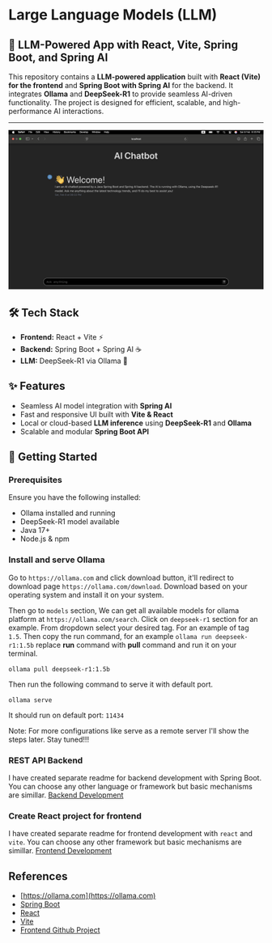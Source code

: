 # Large Language Models (LLM)

## 🚀 LLM-Powered App with React, Vite, Spring Boot, and Spring AI  

This repository contains a **LLM-powered application** built with **React (Vite) for the frontend** and **Spring Boot with Spring AI** for the backend. It integrates **Ollama** and **DeepSeek-R1** to provide seamless AI-driven functionality. The project is designed for efficient, scalable, and high-performance AI interactions.  

---

![ai-chatbot](screenshots/chatbot-ui.png)


## 🛠️ Tech Stack  
- **Frontend:** React + Vite ⚡  
- **Backend:** Spring Boot + Spring AI ☕  
- **LLM:** DeepSeek-R1 via Ollama 🤖  

## ✨ Features  
- Seamless AI model integration with **Spring AI**  
- Fast and responsive UI built with **Vite & React**  
- Local or cloud-based **LLM inference** using **DeepSeek-R1** and **Ollama**  
- Scalable and modular **Spring Boot API**  

## 🚀 Getting Started  

### Prerequisites  
Ensure you have the following installed:  
- Ollama installed and running  
- DeepSeek-R1 model available
- Java 17+    
- Node.js & npm

### Install and serve Ollama
Go to `https://ollama.com` and click download button, it'll redirect to download page `https://ollama.com/download`. Download based on your operating system and install it on your system.

Then go to `models` section, We can get all available models for ollama platform at `https://ollama.com/search`. Click on `deepseek-r1` section for an example. From dropdown select your desired tag. For an example of tag `1.5`. Then copy the run command, for an example `ollama run deepseek-r1:1.5b` replace **run** command with **pull** command and run it on your terminal.
```
ollama pull deepseek-r1:1.5b
```

Then run the following command to serve it with default port.
```
ollama serve
```
It should run on default port: `11434`

Note: For more configurations like serve as a remote server I'll show the steps later. Stay tuned!!!

### REST API Backend
I have created separate readme for backend development with Spring Boot. You can choose any other language or framework but basic mechanisms are simillar.
[Backend Development](https://github.com/rabbicse/llm/tree/master/backend)

### Create React project for frontend
I have created separate readme for frontend development with `react` and `vite`. You can choose any other framework but basic mechanisms are simillar.
[Frontend Development](https://github.com/rabbicse/llm/tree/master/frontend)

## References
- [https://ollama.com](https://ollama.com)
- [Spring Boot](https://spring.io/projects/spring-boot)
- [React](https://react.dev)
- [Vite](https://vite.dev)
- [Frontend Github Project](https://github.com/ruizguille/tech-trends-chatbot/tree/master/frontend)
